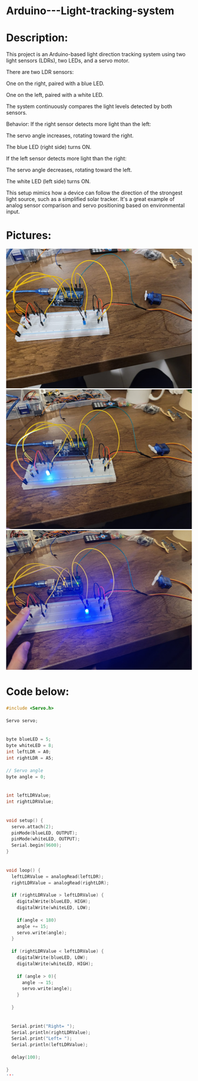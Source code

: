 # Arduino---Light-tracking-system


# Description:
This project is an Arduino-based light direction tracking system using two light sensors (LDRs), two LEDs, and a servo motor.

There are two LDR sensors:

One on the right, paired with a blue LED.

One on the left, paired with a white LED.



The system continuously compares the light levels detected by both sensors.

Behavior:
If the right sensor detects more light than the left:

The servo angle increases, rotating toward the right.

The blue LED (right side) turns ON.


If the left sensor detects more light than the right:

The servo angle decreases, rotating toward the left.

The white LED (left side) turns ON.


This setup mimics how a device can follow the direction of the strongest light source, such as a simplified solar tracker. It's a great example of analog sensor comparison and servo positioning based on environmental input.



# Pictures:
![img1](Arduino_project_light_tracking_system_PART1.jpeg)
![img2](Arduino_project_light_tracking_system_PART2.jpeg)
![img3](Arduino_project_light_tracking_system_PART3.jpeg)



# Code below:
```cpp
#include <Servo.h>

Servo servo;


byte blueLED = 5;
byte whiteLED = 8;
int leftLDR = A0;
int rightLDR = A5;

// Servo angle
byte angle = 0;


int leftLDRValue;
int rightLDRValue;


void setup() {
  servo.attach(2);
  pinMode(blueLED, OUTPUT);
  pinMode(whiteLED, OUTPUT);
  Serial.begin(9600);
}


void loop() {
  leftLDRValue = analogRead(leftLDR);
  rightLDRValue = analogRead(rightLDR);

  if (rightLDRValue > leftLDRValue) {
    digitalWrite(blueLED, HIGH);
    digitalWrite(whiteLED, LOW);

    if(angle < 180)
    angle += 15;
    servo.write(angle);
  }

  if (rightLDRValue < leftLDRValue) {
    digitalWrite(blueLED, LOW);
    digitalWrite(whiteLED, HIGH);

    if (angle > 0){
      angle -= 15;
      servo.write(angle);
    }
      
  }


  Serial.print("Right= ");
  Serial.println(rightLDRValue);
  Serial.print("Left= ");
  Serial.println(leftLDRValue);

  delay(100);

}
'''
